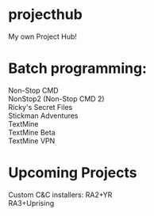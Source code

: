 # projecthub
My own Project Hub!

# Batch programming:
Non-Stop CMD  
NonStop2 (Non-Stop CMD 2)  
Ricky's Secret Files  
Stickman Adventures  
TextMine  
TextMine Beta  
TextMine VPN  

# Upcoming Projects
Custom C&C installers: 
RA2+YR  
RA3+Uprising  
